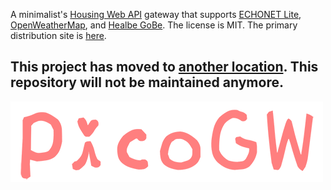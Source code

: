 A minimalist's [Housing Web API](http://www.daiwahouse.co.jp/lab/HousingAPI/) gateway that supports [ECHONET Lite](http://echonet.jp/english/), [OpenWeatherMap](http://openweathermap.org/), and [Healbe GoBe](https://healbe.com/). The license is MIT.
The primary distribution site is [here](https://github.com/KAIT-HEMS/PicoGW).

## This project has moved to [another location](https://github.com/KAIT-HEMS/node-picogw). This repository will not be maintained anymore.

![PicoGW logo](Banner.png)

